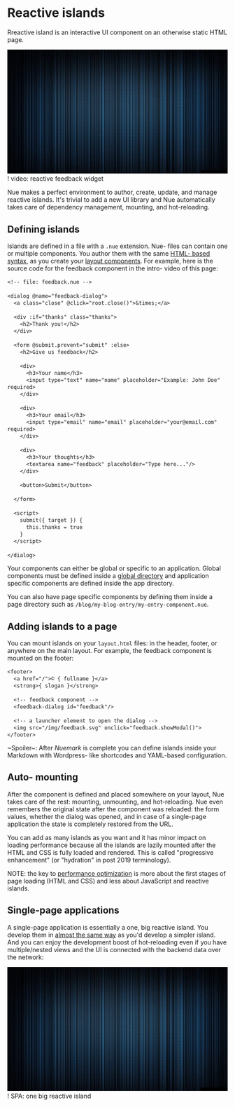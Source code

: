 

# Reactive islands
Rreactive island is an interactive UI component on an otherwise static HTML page.

![video](/docs/img/stripes.jpg)
! video: reactive feedback widget

Nue makes a perfect environment to author, create, update, and manage reactive islands. It's trivial to add a new UI library and Nue automatically takes care of dependency management, mounting, and hot-reloading.


## Defining islands
Islands are defined in a file with a `.nue` extension. Nue- files can contain one or multiple components. You author them with the same [HTML- based syntax](template-syntax), as you create your [layout components](layout-components). For example, here is the source code for the feedback component in the intro- video of this page:


```
<!-- file: feedback.nue -->

<dialog @name="feedback-dialog">
  <a class="close" @click="root.close()">&times;</a>

  <div :if="thanks" class="thanks">
    <h2>Thank you!</h2>
  </div>

  <form @submit.prevent="submit" :else>
    <h2>Give us feedback</h2>

    <div>
      <h3>Your name</h3>
      <input type="text" name="name" placeholder="Example: John Doe" required>
    </div>

    <div>
      <h3>Your email</h3>
      <input type="email" name="email" placeholder="your@email.com" required>
    </div>

    <div>
      <h3>Your thoughts</h3>
      <textarea name="feedback" placeholder="Type here..."/>
    </div>

    <button>Submit</button>

  </form>

  <script>
    submit({ target }) {
      this.thanks = true
    }
  </script>

</dialog>
```

Your components can either be global or specific to an application. Global components must be defined inside a [global directory](files-and-directories.html#deps) and application specific components are defined inside the app directory.

You can also have page specific components by defining them inside a page directory such as `/blog/my-blog-entry/my-entry-component.nue`.


## Adding islands to a page
You can mount islands on your `layout.html` files: in the header, footer, or anywhere on the main layout. For example, the feedback component is mounted on the footer:


```
<footer>
  <a href="/">© { fullname }</a>
  <strong>{ slogan }</strong>

  <!-- feedback component -->
  <feedback-dialog id="feedback"/>

  <!-- a launcher element to open the dialog -->
  <img src="/img/feedback.svg" onclick="feedback.showModal()">
</footer>
```

~Spoiler~: After *Nuemark* is complete you can define islands inside your Markdown with Wordpress- like shortcodes and YAML-based configuration.


## Auto- mounting
After the component is defined and placed somewhere on your layout, Nue takes care of the rest: mounting, unmounting, and hot-reloading. Nue even remembers the original state after the component was reloaded: the form values, whether the dialog was opened, and in case of a single-page application the state is completely restored from the URL.

You can add as many islands as you want and it has minor impact on loading performance because all the islands are lazily mounted after the HTML and CSS is fully loaded and rendered. This is called "progressive enhancement" (or "hydration" in post 2019 terminology).

NOTE: the key to [performance optimization](performance-optimization) is more about the first stages of page loading (HTML and CSS) and less about JavaScript and reactive islands.




## Single-page applications
A single-page application is essentially a one, big reactive island. You develop them in [almost the same way](../tutorials/build-a-simple-spa.html) as you'd develop a simpler island. And you can enjoy the development boost of hot-reloading even if you have multiple/nested views and the UI is connected with the backend data over the network:

![video](/docs/img/stripes.jpg)
! SPA: one big reactive island
